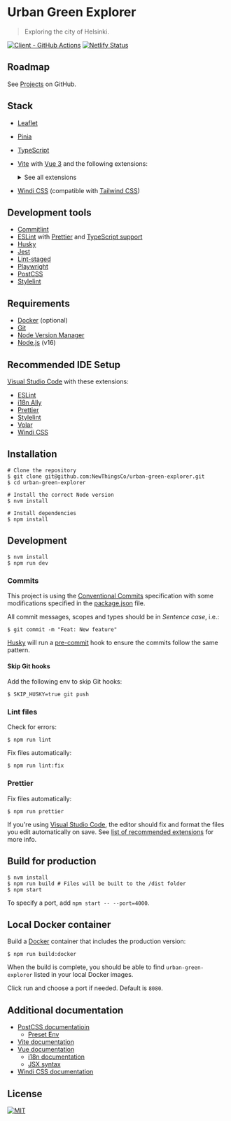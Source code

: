 # Urban Green Explorer

> Exploring the city of Helsinki.

[![Client - GitHub Actions][client-badge]][client-logs] [![Netlify Status][netlify-image]][netlify-deploys]

## Roadmap

See [Projects][roadmap] on GitHub.

## Stack

- [Leaflet][leaflet]
- [Pinia][pinia]
- [TypeScript][typescript]
- [Vite][vite] with [Vue 3][vue] and the following extensions:

  <details>
  <summary>See all extensions</summary>

  - [Local SSL support][vite-plugin-mkcert]
  - [Vite Plugin PWA][vite-plugin-pwa]
  - [Vite SVG loader][vite-svg-loader]
  - [Vue i18n][vue-i18n]
  - [Vue Router][vue-router]

  </details>

- [Windi CSS][windi-css] (compatible with [Tailwind CSS][tailwind-css])

## Development tools

- [Commitlint][commitlint]
- [ESLint][eslint] with [Prettier][prettier] and [TypeScript support][eslint-ts]
- [Husky][husky]
- [Jest][jest]
- [Lint-staged][lint-staged]
- [Playwright][playwright]
- [PostCSS][postcss]
- [Stylelint][stylelint]

## Requirements

- [Docker][docker] (optional)
- [Git][git]
- [Node Version Manager][nvm]
- [Node.js][node] (v16)

## Recommended IDE Setup

[Visual Studio Code][vscode] with these extensions:

- [ESLint][vscode-eslint]
- [i18n Ally][vscode-i18n-ally]
- [Prettier][vscode-prettier]
- [Stylelint][vscode-stylelint]
- [Volar][vscode-volar]
- [Windi CSS][vscode-windi-css]

## Installation

```shell
# Clone the repository
$ git clone git@github.com:NewThingsCo/urban-green-explorer.git
$ cd urban-green-explorer

# Install the correct Node version
$ nvm install

# Install dependencies
$ npm install
```

## Development

```shell
$ nvm install
$ npm run dev
```

### Commits

This project is using the [Conventional Commits][conventional-commits] specification with some modifications specified in the [package.json](./package.json) file.

All commit messages, scopes and types should be in _Sentence case_, i.e.:

```shell
$ git commit -m "Feat: New feature"
```

[Husky][husky] will run a [pre-commit](./.husky/pre-commit) hook to ensure the commits follow the same pattern.

#### Skip Git hooks

Add the following env to skip Git hooks:

```shell
$ SKIP_HUSKY=true git push
```

### Lint files

Check for errors:

```shell
$ npm run lint
```

Fix files automatically:

```shell
$ npm run lint:fix
```

### Prettier

Fix files automatically:

```shell
$ npm run prettier
```

If you're using [Visual Studio Code][vscode], the editor should fix and format the files you edit automatically on save. See [list of recommended extensions](#recommended-ide-setup) for more info.

## Build for production

```shell
$ nvm install
$ npm run build # Files will be built to the /dist folder
$ npm start
```

To specify a port, add `npm start -- --port=4000`.

[vscode]: https://code.visualstudio.com/

## Local Docker container

Build a [Docker][docker] container that includes the production version:

```shell
$ npm run build:docker
```

When the build is complete, you should be able to find `urban-green-explorer` listed in your local Docker images.

Click run and choose a port if needed. Default is `8080`.

## Additional documentation

- [PostCSS documentatioin][postcss-docs]
  - [Preset Env][postcss-preset-env]
- [Vite documentation][vite-docs]
- [Vue documentation][vue-docs]
  - [i18n documentation][vue-i18n-docs]
  - [JSX syntax][vue-jsx-next]
- [Windi CSS documentation][windi-css-docs]

## License

[![MIT][mit-badge]][license]

[client-badge]: https://github.com/NewThingsCo/contentful-vue/workflows/Client/badge.svg
[client-logs]: https://github.com/NewThingsCo/contentful-vue/actions/workflows/client.yml
[commitlint]: https://commitlint.js.org/
[conventional-commits]: https://www.conventionalcommits.org/
[docker]: https://www.docker.com/
[eslint-ts]: https://www.npmjs.com/package/@typescript-eslint/eslint-plugin
[eslint]: https://eslint.org/
[git]: https://git-scm.com
[husky]: https://typicode.github.io/husky/
[jest]: https://jestjs.io/
[leaflet]: https://leafletjs.com/
[license]: ./LICENSE.md
[lint-staged]: https://www.npmjs.com/package/lint-staged
[mit-badge]: https://img.shields.io/badge/license-MIT-green.svg
[netlify-deploys]: https://app.netlify.com/sites/urban-green-explorer/deploys
[netlify-image]: https://api.netlify.com/api/v1/badges/3fd28fd5-6bb4-4bd8-a3eb-1aeb35e04bd3/deploy-status
[node-version]: https://img.shields.io/badge/Node-v16-brightgreen.svg
[node]: https://nodejs.org/en
[nvm]: https://github.com/nvm-sh/nvm
[pinia]: https://pinia.esm.dev/
[playwright]: https://playwright.dev/
[postcss-docs]: https://github.com/postcss/postcss
[postcss-preset-env]: https://preset-env.cssdb.org/
[postcss]: https://postcss.org/
[prettier]: https://prettier.io/
[pretty-quick]: https://www.npmjs.com/package/pretty-quick
[roadmap]: https://github.com/NewThingsCo/urban-green-explorer/projects/2
[stylelint]: https://stylelint.io/
[tailwind-css]: https://tailwindcss.com/
[typescript]: https://www.typescriptlang.org/
[vite-docs]: https://vitejs.dev/guide/
[vite-plugin-mkcert]: https://www.npmjs.com/package/vite-plugin-mkcert
[vite-plugin-pwa]: https://vite-plugin-pwa.netlify.app/
[vite-svg-loader]: https://www.npmjs.com/package/vite-svg-loader
[vite]: https://vitejs.dev/
[vscode-eslint]: https://marketplace.visualstudio.com/items?itemName=dbaeumer.vscode-eslint
[vscode-i18n-ally]: https://marketplace.visualstudio.com/items?itemName=lokalise.i18n-ally
[vscode-prettier]: https://marketplace.visualstudio.com/items?itemName=esbenp.prettier-vscode
[vscode-stylelint]: https://marketplace.visualstudio.com/items?itemName=stylelint.vscode-stylelint
[vscode-volar]: https://marketplace.visualstudio.com/items?itemName=johnsoncodehk.volar
[vscode-windi-css]: https://marketplace.visualstudio.com/items?itemName=voorjaar.windicss-intellisense
[vscode]: https://code.visualstudio.com/
[vue-docs]: https://v3.vuejs.org/guide/introduction.html
[vue-i18n-docs]: https://vue-i18n.intlify.dev/introduction.html
[vue-i18n]: https://vue-i18n.intlify.dev/
[vue-jsx-next]: https://github.com/vuejs/jsx-next
[vue-router]: https://router.vuejs.org/
[vue]: https://v3.vuejs.org/
[windi-css-docs]: https://windicss.org/guide/
[windi-css]: https://windicss.org/
